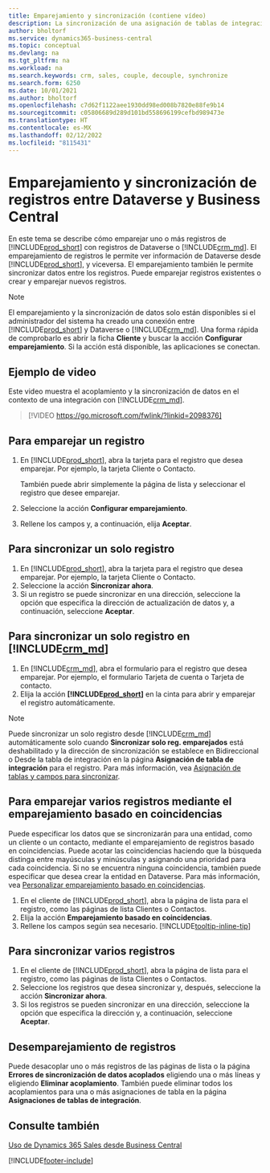 ```yaml
---
title: Emparejamiento y sincronización (contiene vídeo)
description: La sincronización de una asignación de tablas de integración permite la sincronización de datos de todos los registros de una tabla de Business Central y de la tabla de Dynamics 365 Sales que están emparejadas.
author: bholtorf
ms.service: dynamics365-business-central
ms.topic: conceptual
ms.devlang: na
ms.tgt_pltfrm: na
ms.workload: na
ms.search.keywords: crm, sales, couple, decouple, synchronize
ms.search.form: 6250
ms.date: 10/01/2021
ms.author: bholtorf
ms.openlocfilehash: c7d62f1122aee1930dd98ed008b7820e88fe9b14
ms.sourcegitcommit: c05806689d289d101bd558696199cefbd989473e
ms.translationtype: HT
ms.contentlocale: es-MX
ms.lasthandoff: 02/12/2022
ms.locfileid: "8115431"
---
```

# <a name="coupling-and-synchronizing-records-between-dataverse-and-business-central"></a>Emparejamiento y sincronización de registros entre Dataverse y Business Central

En este tema se describe cómo emparejar uno o más registros de [!INCLUDE[prod_short](includes/prod_short.md)] con registros de Dataverse o [!INCLUDE[crm_md](includes/crm_md.md)]. El emparejamiento de registros le permite ver información de Dataverse desde [!INCLUDE[prod_short](includes/prod_short.md)], y viceversa. El emparejamiento también le permite sincronizar datos entre los registros. Puede emparejar registros existentes o crear y emparejar nuevos registros.

> [!Note]
> El emparejamiento y la sincronización de datos solo están disponibles si el administrador del sistema ha creado una conexión entre [!INCLUDE[prod_short](includes/prod_short.md)] y Dataverse o [!INCLUDE[crm_md](includes/crm_md.md)]. Una forma rápida de comprobarlo es abrir la ficha **Cliente** y buscar la acción **Configurar emparejamiento**. Si la acción está disponible, las aplicaciones se conectan.   

## <a name="video-example"></a>Ejemplo de video
Este video muestra el acoplamiento y la sincronización de datos en el contexto de una integración con [!INCLUDE[crm_md](includes/crm_md.md)].

> [!VIDEO https://go.microsoft.com/fwlink/?linkid=2098376]

## <a name="to-couple-a-record"></a>Para emparejar un registro  
1.  En [!INCLUDE[prod_short](includes/prod_short.md)], abra la tarjeta para el registro que desea emparejar. Por ejemplo, la tarjeta Cliente o Contacto.  

    También puede abrir simplemente la página de lista y seleccionar el registro que desee emparejar.  

2.  Seleccione la acción **Configurar emparejamiento**.  
3.  Rellene los campos y, a continuación, elija **Aceptar**.  

## <a name="to-synchronize-a-single-record"></a>Para sincronizar un solo registro  
1.  En [!INCLUDE[prod_short](includes/prod_short.md)], abra la tarjeta para el registro que desea emparejar. Por ejemplo, la tarjeta Cliente o Contacto.  
2.  Seleccione la acción **Sincronizar ahora**.  
3.  Si un registro se puede sincronizar en una dirección, seleccione la opción que especifica la dirección de actualización de datos y, a continuación, seleccione **Aceptar**.  

## <a name="to-synchronize-a-single-record-from-crm_md"></a>Para sincronizar un solo registro en [!INCLUDE[crm_md](includes/crm_md.md)]  
1.  En [!INCLUDE[crm_md](includes/crm_md.md)], abra el formulario para el registro que desea emparejar. Por ejemplo, el formulario Tarjeta de cuenta o Tarjeta de contacto.  
2.  Elija la acción **[!INCLUDE[prod_short](includes/prod_short.md)]** en la cinta para abrir y emparejar el registro automáticamente.

> [!Note]
> Puede sincronizar un solo registro desde [!INCLUDE[crm_md](includes/crm_md.md)] automáticamente solo cuando **Sincronizar solo reg. emparejados** está deshabilitado y la dirección de sincronización se establece en Bidireccional o Desde la tabla de integración en la página **Asignación de tabla de integración** para el registro. Para más información, vea [Asignación de tablas y campos para sincronizar](admin-how-to-modify-table-mappings-for-synchronization.md#creating-new-records).     

## <a name="to-couple-multiple-records-using-match-based-coupling"></a>Para emparejar varios registros mediante el emparejamiento basado en coincidencias

Puede especificar los datos que se sincronizarán para una entidad, como un cliente o un contacto, mediante el emparejamiento de registros basado en coincidencias. Puede acotar las coincidencias haciendo que la búsqueda distinga entre mayúsculas y minúsculas y asignando una prioridad para cada coincidencia. Si no se encuentra ninguna coincidencia, también puede especificar que desea crear la entidad en Dataverse. Para más información, vea [Personalizar emparejamiento basado en coincidencias](admin-how-to-set-up-a-dynamics-crm-connection.md#customize-the-match-based-coupling).  

1. En el cliente de [!INCLUDE[prod_short](includes/prod_short.md)], abra la página de lista para el registro, como las páginas de lista Clientes o Contactos.
2. Elija la acción **Emparejamiento basado en coincidencias**.
3. Rellene los campos según sea necesario. [!INCLUDE[tooltip-inline-tip](includes/tooltip-inline-tip_md.md)]

## <a name="to-synchronize-multiple-records"></a>Para sincronizar varios registros  
1.  En el cliente de [!INCLUDE[prod_short](includes/prod_short.md)], abra la página de lista para el registro, como las páginas de lista Clientes o Contactos.  
2.  Seleccione los registros que desea sincronizar y, después, seleccione la acción **Sincronizar ahora**.  
3.  Si los registros se pueden sincronizar en una dirección, seleccione la opción que especifica la dirección y, a continuación, seleccione **Aceptar**.  

## <a name="uncoupling-records"></a>Desemparejamiento de registros
Puede desacoplar uno o más registros de las páginas de lista o la página **Errores de sincronización de datos acoplados** eligiendo una o más líneas y eligiendo **Eliminar acoplamiento**. También puede eliminar todos los acoplamientos para una o más asignaciones de tabla en la página **Asignaciones de tablas de integración**.

## <a name="see-also"></a>Consulte también  
[Uso de Dynamics 365 Sales desde Business Central](marketing-integrate-dynamicscrm.md)


[!INCLUDE[footer-include](includes/footer-banner.md)]